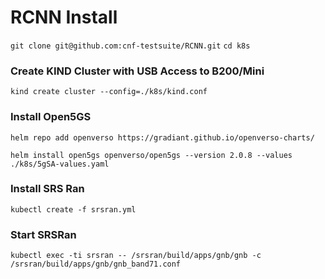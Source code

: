 # RCNN Install
`git clone git@github.com:cnf-testsuite/RCNN.git`
`cd k8s`

### Create KIND Cluster with USB Access to B200/Mini
`kind create cluster --config=./k8s/kind.conf`

### Install Open5GS
`helm repo add openverso https://gradiant.github.io/openverso-charts/`

`helm install open5gs openverso/open5gs --version 2.0.8 --values ./k8s/5gSA-values.yaml`

### Install SRS Ran
`kubectl create -f srsran.yml`

### Start SRSRan 
`kubectl exec -ti srsran -- /srsran/build/apps/gnb/gnb -c /srsran/build/apps/gnb/gnb_band71.conf`

